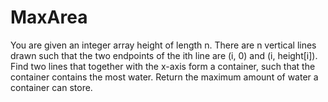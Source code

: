 # MaxArea
You are given an integer array height of length n. There are n vertical lines drawn such that the two endpoints of the ith line are (i, 0) and (i, height[i]).  Find two lines that together with the x-axis form a container, such that the container contains the most water.  Return the maximum amount of water a container can store. 
